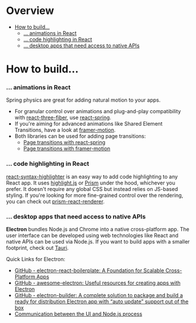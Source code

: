# Overview

- [How to build…](#how-to-build)
    + [... animations in React](#-animations-in-React)
    + [... code highlighting in React](#-code-highlighting-in-React)
    + [... desktop apps that need access to native APIs](#-desktop-apps-that-need-access-to-native-apis)

# How to build…

### ... animations in React

Spring physics are great for adding natural motion to your apps. 
- For granular control over animations and plug-and-play compatibility with [react-three-fiber](https://github.com/pmndrs/react-three-fiber), use [react-spring](https://react-spring.io).
- If you're aiming for advanced animations like Shared Element Transitions, have a look at [framer-motion](https://www.framer.com/motion/).
- Both libraries can be used for adding page transitions: 
    - [Page transitions with react-spring](https://codesandbox.io/s/react-spring-v9-page-transition-forked-k3kou) 
    - [Page transitions with framer-motion](https://dev.to/joserfelix/page-transitions-in-react-1c8g)

### ... code highlighting in React

[react-syntax-highlighter](https://github.com/react-syntax-highlighter/react-syntax-highlighter) is an easy way to add code highlighting to any React app. It uses [highlight.js](https://github.com/highlightjs/highlight.js) or [Prism](https://github.com/PrismJS/prism) under the hood, whichever you prefer. It doesn't require any global CSS but instead relies on JS-based styling.
If you're looking for more fine-grained control over the rendering, you can check out [prism-react-renderer](https://github.com/FormidableLabs/prism-react-renderer).

### ... desktop apps that need access to native APIs

**Electron** bundles Node.js and Chrome into a native cross-platform app. The user interface can be developed using web technologies like React and native APIs can be used via Node.js. If you want to build apps with a smaller footprint, check out [Tauri](https://github.com/tauri-apps/tauri).

Quick Links for Electron:
- [GitHub - electron-react-boilerplate: A Foundation for Scalable Cross-Platform Apps](https://github.com/electron-react-boilerplate/electron-react-boilerplate)
- [GitHub - awesome-electron: Useful resources for creating apps with Electron](https://github.com/sindresorhus/awesome-electron)
- [GitHub - electron-builder: A complete solution to package and build a ready for distribution Electron app with “auto update” support out of the box](https://github.com/electron-userland/electron-builder)
- [Communication between the UI and Node.js process](https://www.electronjs.org/docs/api/ipc-main#ipcmain)
